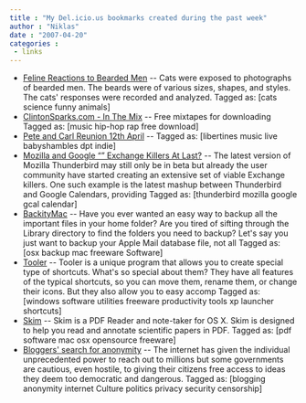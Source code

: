 ```yaml
---
title : "My Del.icio.us bookmarks created during the past week"
author : "Niklas"
date : "2007-04-20"
categories : 
 - links
---
```


- [Feline Reactions to Bearded Men](http://www.sree.net/stories/feline.html "http://www.sree.net/stories/feline.html") -- Cats were exposed to photographs of bearded men. The beards were of various sizes, shapes, and styles. The cats' responses were recorded and analyzed. Tagged as: \[cats science funny animals\]
- [ClintonSparks.com - In The Mix](http://www.clintonsparks.com/inthemix.html "http://www.clintonsparks.com/inthemix.html") -- Free mixtapes for downloading Tagged as: \[music hip-hop rap free download\]
- [Pete and Carl Reunion 12th April](http://www.youtube.com/watch?v=wHAB2waQmIM&eurl "http://www.youtube.com/watch?v=wHAB2waQmIM&eurl") -- Tagged as: \[libertines music live babyshambles dpt indie\]
- [Mozilla and Google “” Exchange Killers At Last?](http://slashdot.org/article.pl?sid=07/04/14/1716242 "http://slashdot.org/article.pl?sid=07/04/14/1716242") -- The latest version of Mozilla Thunderbird may still only be in beta but already the user community have started creating an extensive set of viable Exchange killers. One such example is the latest mashup between Thunderbird and Google Calendars, providing Tagged as: \[thunderbird mozilla google gcal calendar\]
- [BackityMac](http://www.whimsplucky.com/whimsplucky/Software/FCE42CDC-64CD-4A4D-93BD-F5999A31046F.html "http://www.whimsplucky.com/whimsplucky/Software/FCE42CDC-64CD-4A4D-93BD-F5999A31046F.html") -- Have you ever wanted an easy way to backup all the important files in your home folder? Are you tired of sifting through the Library directory to find the folders you need to backup? Let's say you just want to backup your Apple Mail database file, not all Tagged as: \[osx backup mac freeware Software\]
- [Tooler](http://programyaionela.republika.pl/english/tooler.htm "http://programyaionela.republika.pl/english/tooler.htm") -- Tooler is a unique program that allows you to create special type of shortcuts. What's so special about them? They have all features of the typical shortcuts, so you can move them, rename them, or change their icons. But they also allow you to easy accomp Tagged as: \[windows software utilities freeware productivity tools xp launcher shortcuts\]
- [Skim](http://skim-app.sourceforge.net/index.html "http://skim-app.sourceforge.net/index.html") -- Skim is a PDF Reader and note-taker for OS X. Skim is designed to help you read and annotate scientific papers in PDF. Tagged as: \[pdf software mac osx opensource freeware\]
- [Bloggers' search for anonymity](http://news.bbc.co.uk/2/hi/programmes/click_online/6548555.stm "http://news.bbc.co.uk/2/hi/programmes/click_online/6548555.stm") -- The internet has given the individual unprecedented power to reach out to millions but some governments are cautious, even hostile, to giving their citizens free access to ideas they deem too democratic and dangerous. Tagged as: \[blogging anonymity internet Culture politics privacy security censorship\]
